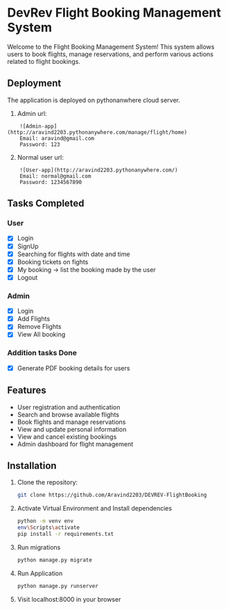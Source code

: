 # DevRev Flight Booking Management System

Welcome to the Flight Booking Management System! This system allows users to book flights, manage reservations, and perform various actions related to flight bookings.

## Deployment

The application is deployed on pythonanwhere cloud server.
1. Admin url:
```
    ![Admin-app](http://aravind2203.pythonanywhere.com/manage/flight/home)
    Email: aravind@gmail.com
    Password: 123 
```
2. Normal user url:
```
    ![User-app](http://aravind2203.pythonanywhere.com/)
    Email: normal@gmail.com
    Password: 1234567890
```
## Tasks Completed
### User
- [X] Login
- [X] SignUp
- [X] Searching for flights with date and time
- [x] Booking tickets on fights
- [x] My booking -> list the booking made by the user
- [X] Logout

### Admin
- [X] Login
- [X] Add Flights
- [X] Remove Flights
- [X] View All booking

### Addition tasks Done
- [X] Generate PDF booking details for users


## Features

- User registration and authentication
- Search and browse available flights
- Book flights and manage reservations
- View and update personal information
- View and cancel existing bookings
- Admin dashboard for flight management

## Installation

1. Clone the repository:

   ```bash
   git clone https://github.com/Aravind2203/DEVREV-FlightBooking
   
   ```
2. Activate Virtual Environment and Install dependencies

    ```bash
    python -m venv env 
    env\Scripts\activate
    pip install -r requirements.txt
    ```
3. Run migrations

    ```bash
    python manage.py migrate
    ```
4. Run Application

    ```bash
    python manage.py runserver
    ```

5. Visit localhost:8000 in your browser